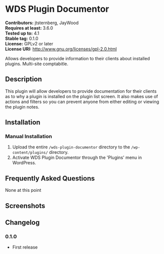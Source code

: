 # WDS Plugin Documentor #
**Contributors:**      jtsternberg, JayWood  
**Requires at least:** 3.6.0  
**Tested up to:**      4.1  
**Stable tag:**        0.1.0  
**License:**           GPLv2 or later  
**License URI:**       http://www.gnu.org/licenses/gpl-2.0.html  

Allows developers to provide information to their clients about installed plugins.  Multi-site comptabitle.

## Description ##

This plugin will allow developers to provide documentation for their clients as to why a plugin is installed on the plugin list screen.  It also makes use of actions and filters so you can prevent anyone from either editing or viewing the plugin notes.

## Installation ##

### Manual Installation ###

1. Upload the entire `/wds-plugin-documentor` directory to the `/wp-content/plugins/` directory.
2. Activate WDS Plugin Documentor through the 'Plugins' menu in WordPress.

## Frequently Asked Questions ##

None at this point

## Screenshots ##


## Changelog ##

### 0.1.0 ###
* First release

